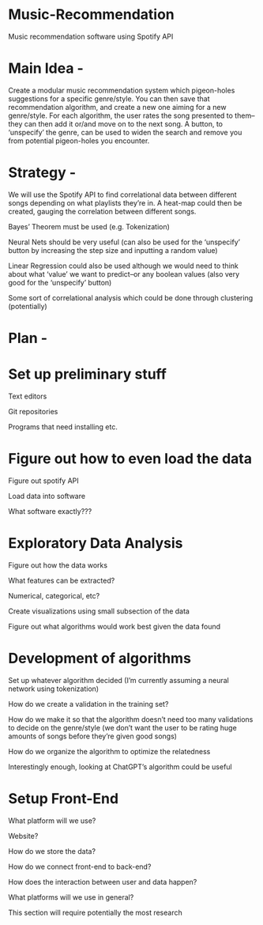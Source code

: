 # Music-Recommendation
Music recommendation software using Spotify API

# Main Idea - 
Create a modular music recommendation system which pigeon-holes suggestions for a specific genre/style. You can then save that recommendation algorithm, and create a new one aiming for a new genre/style. For each algorithm, the user rates the song presented to them–they can then add it or/and move on to the next song. A button, to ‘unspecify’ the genre, can be used to widen the search and remove you from potential pigeon-holes you encounter. 

# Strategy - 
We will use the Spotify API to find correlational data between different songs depending on what playlists they’re in. A heat-map could then be created, gauging the correlation between different songs. 

Bayes’ Theorem must be used (e.g. Tokenization) 

Neural Nets should be very useful (can also be used for the ‘unspecify’ button by increasing the step size and inputting a random value)

Linear Regression could also be used although we would need to think about what ‘value’ we want to predict–or any boolean values (also very good for the ‘unspecify’ button)

Some sort of correlational analysis which could be done through clustering (potentially)

# Plan - 
# Set up preliminary stuff 
Text editors

Git repositories

Programs that need installing etc.

# Figure out how to even load the data
Figure out spotify API

Load data into software

What software exactly???

# Exploratory Data Analysis
Figure out how the data works 

What features can be extracted?

Numerical, categorical, etc?

Create visualizations using small subsection of the data 

Figure out what algorithms would work best given the data found

# Development of algorithms
Set up whatever algorithm decided (I’m currently assuming a neural network using tokenization)

How do we create a validation in the training set?

How do we make it so that the algorithm doesn’t need too many validations to decide on the genre/style (we don’t want the user to be rating huge amounts of songs before they’re given good songs)

How do we organize the algorithm to optimize the relatedness 

Interestingly enough, looking at ChatGPT’s algorithm could be useful 

# Setup Front-End
What platform will we use?

Website?

How do we store the data?

How do we connect front-end to back-end?

How does the interaction between user and data happen?

What platforms will we use in general? 

This section will require potentially the most research
